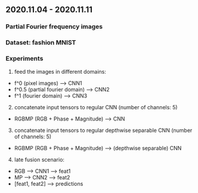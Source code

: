 ## 2020.11.04 - 2020.11.11

### Partial Fourier frequency images
### Dataset: fashion MNIST

### Experiments
1. feed the images in different domains: 
 - f^0 (pixel images) --> CNN1 
 - f^0.5 (partial fourier domain) --> CNN2
 - f^1 (fourier domain) --> CNN3
 
2. concatenate input tensors to regular CNN (number of channels: 5)
 - RGBMP (RGB + Phase + Magnitude) --> CNN
 
3. concatenate input tensors to regular depthwise separable CNN (number of channels: 5)
 - RGBMP (RGB + Phase + Magnitude) --> (depthwise separable) CNN
 
4. late fusion scenario:
 - RGB --> CNN1 --> feat1
 - MP --> CNN2 --> feat2
 - [feat1, feat2] --> predictions
